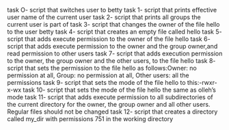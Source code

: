 task O- script that switches user to betty
task 1- script that prints effective user name of the current user
task 2- script that prints all groups the current user is part of
task 3- script that changes the owner of the file hello to the user betty
task 4- script that creates an empty file called hello
task 5- script that adds execute permission to the owner of the file hello
task 6- script that adds execute permission to the owner and the group owner,and read permission to other users
task 7- script that adds execution permission to the owner, the group owner and the other users, to the file hello
task 8- script that sets the permission to the file hello as follows:Owner: no permission at all, Group: no permission at all, 
Other users: all the permissions
task 9- script that sets the mode of the file hello to this:-rwxr-x-wx
task 10- script that sets the mode of the file hello the same as olleh’s mode
task 11- script that adds execute permission to all subdirectories of the current directory for the owner, the group owner and all other users. Regular files should not be changed
task 12- script that creates a directory called my_dir with permissions 751 in the working directory 
